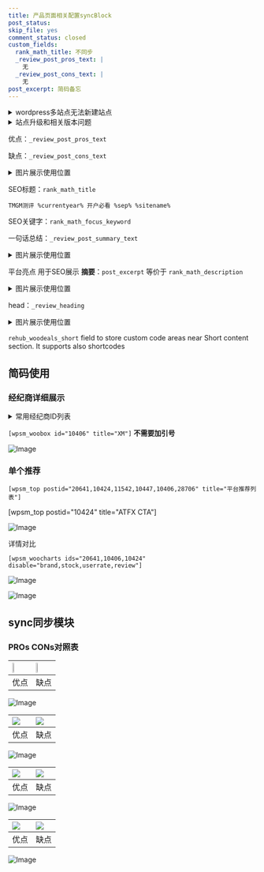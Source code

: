 ```yaml
---
title: 产品页面相关配置syncBlock
post_status: 
skip_file: yes
comment_status: closed
custom_fields:
  rank_math_title: 不同步
  _review_post_pros_text: |
    无
  _review_post_cons_text: |
    无
post_excerpt: 简码备忘
---
```

<details><summary>wordpress多站点无法新建站点</summary>

<li>和报错需要清理cookies一样的原因</li>
<li>wp-config.php里面<code>define( 'SUBDOMAIN_INSTALL', false );//子域名安装</code></li>
<li>新建子站点是用<code>define( 'SUBDOMAIN_INSTALL', true);//子域名安装</code> 完成以后，改成<code>false</code></li>
</details>

<details><summary>站点升级和相关版本问题</summary>

<p>wordpress：5.9.9
woocommerce：7.5.1
出现问题的地方：主题选项里面>><strong>Product layout >>compact style</strong></p>
<p>如何出现没有用过的字段 导致无法保存。先导出配置 然后进行修改，后面再次恢复即可。</p>
<p>出现部分字段无法显示时，需要返回默认布局后，对产品进行保存就好了。</p>
<p></p>
</details>

优点：`_review_post_pros_text`

缺点：`_review_post_cons_text`

<details><summary>图片展示使用位置</summary>

<img src="https://prod-files-secure.s3.us-west-2.amazonaws.com/39ed1227-6d7d-4570-be36-9ccd4a2c4241/f51d3d83-55d4-4bdf-9604-f37ec77ab556/Untitled.png?X-Amz-Algorithm=AWS4-HMAC-SHA256&X-Amz-Content-Sha256=UNSIGNED-PAYLOAD&X-Amz-Credential=ASIAZI2LB466X7KV5FNB%2F20251012%2Fus-west-2%2Fs3%2Faws4_request&X-Amz-Date=20251012T105516Z&X-Amz-Expires=3600&X-Amz-Security-Token=IQoJb3JpZ2luX2VjEIL%2F%2F%2F%2F%2F%2F%2F%2F%2F%2FwEaCXVzLXdlc3QtMiJHMEUCIDAvGmfNwuIQdySWy%2FrHe0%2B1A02gpllx65ks5O4I22JTAiEAg9HIPs%2F3O5jbebhlfPgdq4YJA6PPCLGZqGpyr8eNkNAq%2FwMIKxAAGgw2Mzc0MjMxODM4MDUiDAF%2BnfvKrEleZ%2BurMircA6LSFN7sPx0l1aqOVCB7rcappz5va4mkY3DT1wy5dzCa7TyehcHZpy0Spkaa98BXL645qwXUYkJpi%2BUug1MVN6ollHwEHoqejF6m8aGBjlp%2F7K5qq808QE2Qe8uxWwtgggTlMqutDwaNQlsyF6LamP%2BndxpUXr1BNM%2B5kWyu07DGAoIITsgTVXSmytFq1b1pGD5hEmAV4o6ROKfSXKxvPKxrtk1TPE4H2z5eYFUSBmLh2qWgXXq8VUhnlyimqxIakScoMAZe0g6a%2B%2F%2BYRjTRb2e1suo%2FHuM1BVqzF015Y%2BBLCdMnNy8gO9v%2FRkcpLlImJzm%2FRgy6GxTK7A7SbNizCyFv9RA1W3QR%2BiPzaVD%2FZ4B8Io32NVmS%2FIlhnKId82RftlC3tp5rQ9Ictn3xO84we1QpRseyVeqgt3NCF5N7zG%2BsbAKi9Fo6Ik0kNyjGn7Gj60Z0sU9kA4uU%2FT%2B4jM%2F7Mr7YQ1EHNwUgnhx3%2B6k5OklHVOCotfVaVXItZKrx2ZxSoa8OL8Gu31FNcTMhwaKN52X8LEkBBSTIhXArBmp7XnALonbhvh5uFyKpeKfPdnmrAWeys9xFfv33yO3jeXRZDZgh7ZnL9Pp2ksT1FCpQMBUY2ARg0XLE6vBtnLDpMPTrrccGOqUBq1Ssx%2FWXW5mmLeHVaKe5DpW5e8DL9n8iYpAtQJhP2afb93LgE3J%2FaA6hD%2FnHUZIYaNN0ZQuwyxGTj%2BJWs8ljtPZpWhFT%2FxpXHMpyhxbl3VA21GvREl5ngoGdIyx7tu9QpT7hD42WUVc%2Frn7xJgzbdKsIyqS4%2F7srXdN%2Ftfak6bDhWBsJec4XQYN8UzoA0f0mjGOFjJT%2FvZU0rho0ycCNDTar2xY5&X-Amz-Signature=10f29987bc0e434fcda1ea6aa50759d6060bb78f8e60e1552b50f76d543d9615&X-Amz-SignedHeaders=host&x-amz-checksum-mode=ENABLED&x-id=GetObject" alt="Image">
</details>

SEO标题：`rank_math_title`

`TMGM测评 %currentyear% 开户必看 %sep% %sitename%`

SEO关键字：`rank_math_focus_keyword`

一句话总结：`_review_post_summary_text`

<details><summary>图片展示使用位置</summary>

<img src="https://prod-files-secure.s3.us-west-2.amazonaws.com/39ed1227-6d7d-4570-be36-9ccd4a2c4241/4b96a922-296c-4f4e-8630-d1c870cbce01/Untitled.png?X-Amz-Algorithm=AWS4-HMAC-SHA256&X-Amz-Content-Sha256=UNSIGNED-PAYLOAD&X-Amz-Credential=ASIAZI2LB466WH5OOILK%2F20251012%2Fus-west-2%2Fs3%2Faws4_request&X-Amz-Date=20251012T105516Z&X-Amz-Expires=3600&X-Amz-Security-Token=IQoJb3JpZ2luX2VjEIL%2F%2F%2F%2F%2F%2F%2F%2F%2F%2FwEaCXVzLXdlc3QtMiJGMEQCIF21sNq41gNKpXdgEfFe01NtSvI0WJSekgHTLdG%2FcFSaAiBeWqTOzSUndezNJTnKaoHzZfGaTkDUGrDYO59t4oOpACr%2FAwgrEAAaDDYzNzQyMzE4MzgwNSIMmlxJhJTuEEZ4LeRdKtwDb%2BWcLrpNK9g9dPVmYs%2B7oam0fu44HAP4kli2klwdhwMDrfiHmosL7tlXRUrQeqTXg7BOYs3%2FwEP9OBDBGmPYiMXQiPb3bKXms0Z3qbOQaos8Z1Zd%2BWXxc%2F76zJvgMM%2FJhjva6vJRdcuw2pySm59Gdl5syYYfRGozZ8un8t25ekrzRuItI556KZpG7X%2BZApT2TuF8vUz2aJNKF%2FJrH8txtOvHkqqwCRhpL4nmqx3rCovxmi%2B5rRcEHv8mitqHWyMg7QKltnx6yDPUsGY0kE7Odqj9IORUVnC8HSXgj5cLZGRgh6DcF1lyz3%2B%2BoElvMOQJQ%2BD5bq3GgfS4Ud%2FfJ5CrYcGpzgy6MqPCS7wUPLxueyhe6GaRrv2e9%2BWwnBp2ZXcz2z2Ir6rm%2BZ8ZsYPBz0CJIUJj21GS7mkKp1yUISJX4urXVoJKXCGfXlX%2BwoFXwDItzwuXfcSOJbkhlf8zJZfphsyOfatcDUg0dsi62igbZDmk3AEOqQoTJXBs2iOi%2F95TOcUf5ZUK6sYl%2BxupKpRgOXIZpMvZvjWj4q2e65qsFan9hP5peXpO9tlb%2BYdIR0lbcnnMFV2GtLlRf3%2B1X%2BiyfZncFJamSlsq00dx139OCT2P32ZeLRIvmOzDEcAwreitxwY6pgHYPfF%2BkILpXg1zz9S7NxxB3R24wHGNK6z9FnY%2FRaTE2G%2FeqWTw0VptFSbLDJQtJS3ble%2FU8UJnLvlOXsk8aZK4zQ8u8FmveN%2FE11%2FPJHP215NMyf7%2FA1QDM3u%2BKyDMk5thMts%2FUOLklBhgQyRYOLKT6D9c5Ogu3Jv%2FpvZ6eAqUPNituQ36sX3%2F4QgRDNn3GF4%2BZ9oqN2VeFJSd7dgX%2B36ULgiy1uaT&X-Amz-Signature=b987f4a543404790a9c27643ee3f98aad96c23afea5b6a4b14a6cb3e340cded3&X-Amz-SignedHeaders=host&x-amz-checksum-mode=ENABLED&x-id=GetObject" alt="Image">
</details>

平台亮点 用于SEO展示 **摘要**：`post_excerpt`  等价于 `rank_math_description`

<details><summary>图片展示使用位置</summary>

<img src="https://prod-files-secure.s3.us-west-2.amazonaws.com/39ed1227-6d7d-4570-be36-9ccd4a2c4241/1ee11f63-b60a-4dfe-a7a7-d58ff23b5d88/Untitled.png?X-Amz-Algorithm=AWS4-HMAC-SHA256&X-Amz-Content-Sha256=UNSIGNED-PAYLOAD&X-Amz-Credential=ASIAZI2LB466QYWR6DXN%2F20251012%2Fus-west-2%2Fs3%2Faws4_request&X-Amz-Date=20251012T105516Z&X-Amz-Expires=3600&X-Amz-Security-Token=IQoJb3JpZ2luX2VjEIL%2F%2F%2F%2F%2F%2F%2F%2F%2F%2FwEaCXVzLXdlc3QtMiJHMEUCIGHTgRoS846uyaCSyGFpa%2BRLdpJm%2FeOyYP0%2FCqjxXo3IAiEAmkqPpjPriZg8BglTGd%2FEOGH0DqF0ExNywYWaSIHNQ1Eq%2FwMIKxAAGgw2Mzc0MjMxODM4MDUiDM76aEQV8IVdb4SS6CrcA0pRAkTQ8Wb890vm71015wAsjapRMDb%2F6INWtWu8cAEaLgawhzF8l3eRCTAIpp%2BT7yQ3twlgBPhGpWIRNwcpIXdCQkOVUuLm647USC%2Bb2cxba3mghnSM0KyfcCssuyMLTkzqaSoM3bY3hqtjvO12YlICV2zRLArTEgBdntnKhsFRHih2cBRV%2FR2T%2BvxWMPcVS%2FYZOudBbnGSPINOe2LfiKKcjrPXrWkKPoL1YzKUX421nkCse%2FgoEWJrGWxd%2BgOg4PoU6vZZmMgOeGJx7pl8GTQhN3bpAhiGgIZDtWjc7ZEEBQ%2BkZevUN8F4LDlo4aFMlwOlHhUJ7hghlSB6Dsyhu5e6X8f7rEA579mFvVSYlT18DcHCfaijf4sEvQl3dEeF8pjehiZWVwwnpJGSlGqOmXV%2Bf5MhiMvrsW9rFrAT5M8npFXTuaj%2BLxvhBIW6oxLG15Joc%2FLwXmqzcnWGbZZdHnUa6n8ecSrdIn6nzvkBqoRQTYSr%2F%2FbTuGI3khxs9BwcTL%2BA9qITzvpTSLSb1UMGhvcD02RUMHUxafteNWymXOI%2FF47MsFsYsOVftj%2BKEV0dmlZYlrQkOkBl4iuIo6CV1BraWdcTF%2F2rTO%2FC5djFE%2FTPu35c6BqsXLjiHZaxMJXrrccGOqUBjaGQdZfUo6RbpS8nZaovuoj85NWY%2Bi80NLL0TAHoI%2F3D%2BcLc0M%2BpsM9CZhcdZPqcIx6uQ%2FuDavbW1E9DxyNok2Ev%2BBg2JJbdir%2B3%2B6bf18RBWw4Wv%2FMfs6CUmC6JU5Og%2F8FBbZYeznDVVT%2FSIDd7Zcx13g63ykFUC7VxKJ31Z%2B%2BZY3c23NUxhpSkR6z6hlqiANlwmh5OPQHzoQVYhXtBTnIZb26J&X-Amz-Signature=e5a38bc8e399290d6e7f89c45dba91cd3a0335f31652118815e0565913136cd3&X-Amz-SignedHeaders=host&x-amz-checksum-mode=ENABLED&x-id=GetObject" alt="Image">
<img src="https://prod-files-secure.s3.us-west-2.amazonaws.com/39ed1227-6d7d-4570-be36-9ccd4a2c4241/ad4118b5-78d8-4fbe-801e-3b29b5d99c01/Untitled.png?X-Amz-Algorithm=AWS4-HMAC-SHA256&X-Amz-Content-Sha256=UNSIGNED-PAYLOAD&X-Amz-Credential=ASIAZI2LB466QYWR6DXN%2F20251012%2Fus-west-2%2Fs3%2Faws4_request&X-Amz-Date=20251012T105516Z&X-Amz-Expires=3600&X-Amz-Security-Token=IQoJb3JpZ2luX2VjEIL%2F%2F%2F%2F%2F%2F%2F%2F%2F%2FwEaCXVzLXdlc3QtMiJHMEUCIGHTgRoS846uyaCSyGFpa%2BRLdpJm%2FeOyYP0%2FCqjxXo3IAiEAmkqPpjPriZg8BglTGd%2FEOGH0DqF0ExNywYWaSIHNQ1Eq%2FwMIKxAAGgw2Mzc0MjMxODM4MDUiDM76aEQV8IVdb4SS6CrcA0pRAkTQ8Wb890vm71015wAsjapRMDb%2F6INWtWu8cAEaLgawhzF8l3eRCTAIpp%2BT7yQ3twlgBPhGpWIRNwcpIXdCQkOVUuLm647USC%2Bb2cxba3mghnSM0KyfcCssuyMLTkzqaSoM3bY3hqtjvO12YlICV2zRLArTEgBdntnKhsFRHih2cBRV%2FR2T%2BvxWMPcVS%2FYZOudBbnGSPINOe2LfiKKcjrPXrWkKPoL1YzKUX421nkCse%2FgoEWJrGWxd%2BgOg4PoU6vZZmMgOeGJx7pl8GTQhN3bpAhiGgIZDtWjc7ZEEBQ%2BkZevUN8F4LDlo4aFMlwOlHhUJ7hghlSB6Dsyhu5e6X8f7rEA579mFvVSYlT18DcHCfaijf4sEvQl3dEeF8pjehiZWVwwnpJGSlGqOmXV%2Bf5MhiMvrsW9rFrAT5M8npFXTuaj%2BLxvhBIW6oxLG15Joc%2FLwXmqzcnWGbZZdHnUa6n8ecSrdIn6nzvkBqoRQTYSr%2F%2FbTuGI3khxs9BwcTL%2BA9qITzvpTSLSb1UMGhvcD02RUMHUxafteNWymXOI%2FF47MsFsYsOVftj%2BKEV0dmlZYlrQkOkBl4iuIo6CV1BraWdcTF%2F2rTO%2FC5djFE%2FTPu35c6BqsXLjiHZaxMJXrrccGOqUBjaGQdZfUo6RbpS8nZaovuoj85NWY%2Bi80NLL0TAHoI%2F3D%2BcLc0M%2BpsM9CZhcdZPqcIx6uQ%2FuDavbW1E9DxyNok2Ev%2BBg2JJbdir%2B3%2B6bf18RBWw4Wv%2FMfs6CUmC6JU5Og%2F8FBbZYeznDVVT%2FSIDd7Zcx13g63ykFUC7VxKJ31Z%2B%2BZY3c23NUxhpSkR6z6hlqiANlwmh5OPQHzoQVYhXtBTnIZb26J&X-Amz-Signature=5df2cd2dc6dd98de8791712948ffeb54a0f0a9053e15e092ef16018393a49f65&X-Amz-SignedHeaders=host&x-amz-checksum-mode=ENABLED&x-id=GetObject" alt="Image">
<img src="https://prod-files-secure.s3.us-west-2.amazonaws.com/39ed1227-6d7d-4570-be36-9ccd4a2c4241/a38cf7c9-a79c-4b64-9e94-13589fe0758b/Untitled.png?X-Amz-Algorithm=AWS4-HMAC-SHA256&X-Amz-Content-Sha256=UNSIGNED-PAYLOAD&X-Amz-Credential=ASIAZI2LB466QYWR6DXN%2F20251012%2Fus-west-2%2Fs3%2Faws4_request&X-Amz-Date=20251012T105516Z&X-Amz-Expires=3600&X-Amz-Security-Token=IQoJb3JpZ2luX2VjEIL%2F%2F%2F%2F%2F%2F%2F%2F%2F%2FwEaCXVzLXdlc3QtMiJHMEUCIGHTgRoS846uyaCSyGFpa%2BRLdpJm%2FeOyYP0%2FCqjxXo3IAiEAmkqPpjPriZg8BglTGd%2FEOGH0DqF0ExNywYWaSIHNQ1Eq%2FwMIKxAAGgw2Mzc0MjMxODM4MDUiDM76aEQV8IVdb4SS6CrcA0pRAkTQ8Wb890vm71015wAsjapRMDb%2F6INWtWu8cAEaLgawhzF8l3eRCTAIpp%2BT7yQ3twlgBPhGpWIRNwcpIXdCQkOVUuLm647USC%2Bb2cxba3mghnSM0KyfcCssuyMLTkzqaSoM3bY3hqtjvO12YlICV2zRLArTEgBdntnKhsFRHih2cBRV%2FR2T%2BvxWMPcVS%2FYZOudBbnGSPINOe2LfiKKcjrPXrWkKPoL1YzKUX421nkCse%2FgoEWJrGWxd%2BgOg4PoU6vZZmMgOeGJx7pl8GTQhN3bpAhiGgIZDtWjc7ZEEBQ%2BkZevUN8F4LDlo4aFMlwOlHhUJ7hghlSB6Dsyhu5e6X8f7rEA579mFvVSYlT18DcHCfaijf4sEvQl3dEeF8pjehiZWVwwnpJGSlGqOmXV%2Bf5MhiMvrsW9rFrAT5M8npFXTuaj%2BLxvhBIW6oxLG15Joc%2FLwXmqzcnWGbZZdHnUa6n8ecSrdIn6nzvkBqoRQTYSr%2F%2FbTuGI3khxs9BwcTL%2BA9qITzvpTSLSb1UMGhvcD02RUMHUxafteNWymXOI%2FF47MsFsYsOVftj%2BKEV0dmlZYlrQkOkBl4iuIo6CV1BraWdcTF%2F2rTO%2FC5djFE%2FTPu35c6BqsXLjiHZaxMJXrrccGOqUBjaGQdZfUo6RbpS8nZaovuoj85NWY%2Bi80NLL0TAHoI%2F3D%2BcLc0M%2BpsM9CZhcdZPqcIx6uQ%2FuDavbW1E9DxyNok2Ev%2BBg2JJbdir%2B3%2B6bf18RBWw4Wv%2FMfs6CUmC6JU5Og%2F8FBbZYeznDVVT%2FSIDd7Zcx13g63ykFUC7VxKJ31Z%2B%2BZY3c23NUxhpSkR6z6hlqiANlwmh5OPQHzoQVYhXtBTnIZb26J&X-Amz-Signature=c263ab5f1fa296e427073180e796c55fabc36459dab2b7364b4526f7a1d307a5&X-Amz-SignedHeaders=host&x-amz-checksum-mode=ENABLED&x-id=GetObject" alt="Image">
<img src="https://prod-files-secure.s3.us-west-2.amazonaws.com/39ed1227-6d7d-4570-be36-9ccd4a2c4241/7da6fc1e-d2ac-42ae-8c75-cb5749aa18f6/Untitled.png?X-Amz-Algorithm=AWS4-HMAC-SHA256&X-Amz-Content-Sha256=UNSIGNED-PAYLOAD&X-Amz-Credential=ASIAZI2LB466QYWR6DXN%2F20251012%2Fus-west-2%2Fs3%2Faws4_request&X-Amz-Date=20251012T105516Z&X-Amz-Expires=3600&X-Amz-Security-Token=IQoJb3JpZ2luX2VjEIL%2F%2F%2F%2F%2F%2F%2F%2F%2F%2FwEaCXVzLXdlc3QtMiJHMEUCIGHTgRoS846uyaCSyGFpa%2BRLdpJm%2FeOyYP0%2FCqjxXo3IAiEAmkqPpjPriZg8BglTGd%2FEOGH0DqF0ExNywYWaSIHNQ1Eq%2FwMIKxAAGgw2Mzc0MjMxODM4MDUiDM76aEQV8IVdb4SS6CrcA0pRAkTQ8Wb890vm71015wAsjapRMDb%2F6INWtWu8cAEaLgawhzF8l3eRCTAIpp%2BT7yQ3twlgBPhGpWIRNwcpIXdCQkOVUuLm647USC%2Bb2cxba3mghnSM0KyfcCssuyMLTkzqaSoM3bY3hqtjvO12YlICV2zRLArTEgBdntnKhsFRHih2cBRV%2FR2T%2BvxWMPcVS%2FYZOudBbnGSPINOe2LfiKKcjrPXrWkKPoL1YzKUX421nkCse%2FgoEWJrGWxd%2BgOg4PoU6vZZmMgOeGJx7pl8GTQhN3bpAhiGgIZDtWjc7ZEEBQ%2BkZevUN8F4LDlo4aFMlwOlHhUJ7hghlSB6Dsyhu5e6X8f7rEA579mFvVSYlT18DcHCfaijf4sEvQl3dEeF8pjehiZWVwwnpJGSlGqOmXV%2Bf5MhiMvrsW9rFrAT5M8npFXTuaj%2BLxvhBIW6oxLG15Joc%2FLwXmqzcnWGbZZdHnUa6n8ecSrdIn6nzvkBqoRQTYSr%2F%2FbTuGI3khxs9BwcTL%2BA9qITzvpTSLSb1UMGhvcD02RUMHUxafteNWymXOI%2FF47MsFsYsOVftj%2BKEV0dmlZYlrQkOkBl4iuIo6CV1BraWdcTF%2F2rTO%2FC5djFE%2FTPu35c6BqsXLjiHZaxMJXrrccGOqUBjaGQdZfUo6RbpS8nZaovuoj85NWY%2Bi80NLL0TAHoI%2F3D%2BcLc0M%2BpsM9CZhcdZPqcIx6uQ%2FuDavbW1E9DxyNok2Ev%2BBg2JJbdir%2B3%2B6bf18RBWw4Wv%2FMfs6CUmC6JU5Og%2F8FBbZYeznDVVT%2FSIDd7Zcx13g63ykFUC7VxKJ31Z%2B%2BZY3c23NUxhpSkR6z6hlqiANlwmh5OPQHzoQVYhXtBTnIZb26J&X-Amz-Signature=ca44aba476dabea2c44418a959a7ae0444def4280fe5cc4ea2e1d5552682d3b6&X-Amz-SignedHeaders=host&x-amz-checksum-mode=ENABLED&x-id=GetObject" alt="Image">
<img src="https://prod-files-secure.s3.us-west-2.amazonaws.com/39ed1227-6d7d-4570-be36-9ccd4a2c4241/7e97f40a-eaee-47f5-b2f9-475f96808fa7/Untitled.png?X-Amz-Algorithm=AWS4-HMAC-SHA256&X-Amz-Content-Sha256=UNSIGNED-PAYLOAD&X-Amz-Credential=ASIAZI2LB466QYWR6DXN%2F20251012%2Fus-west-2%2Fs3%2Faws4_request&X-Amz-Date=20251012T105516Z&X-Amz-Expires=3600&X-Amz-Security-Token=IQoJb3JpZ2luX2VjEIL%2F%2F%2F%2F%2F%2F%2F%2F%2F%2FwEaCXVzLXdlc3QtMiJHMEUCIGHTgRoS846uyaCSyGFpa%2BRLdpJm%2FeOyYP0%2FCqjxXo3IAiEAmkqPpjPriZg8BglTGd%2FEOGH0DqF0ExNywYWaSIHNQ1Eq%2FwMIKxAAGgw2Mzc0MjMxODM4MDUiDM76aEQV8IVdb4SS6CrcA0pRAkTQ8Wb890vm71015wAsjapRMDb%2F6INWtWu8cAEaLgawhzF8l3eRCTAIpp%2BT7yQ3twlgBPhGpWIRNwcpIXdCQkOVUuLm647USC%2Bb2cxba3mghnSM0KyfcCssuyMLTkzqaSoM3bY3hqtjvO12YlICV2zRLArTEgBdntnKhsFRHih2cBRV%2FR2T%2BvxWMPcVS%2FYZOudBbnGSPINOe2LfiKKcjrPXrWkKPoL1YzKUX421nkCse%2FgoEWJrGWxd%2BgOg4PoU6vZZmMgOeGJx7pl8GTQhN3bpAhiGgIZDtWjc7ZEEBQ%2BkZevUN8F4LDlo4aFMlwOlHhUJ7hghlSB6Dsyhu5e6X8f7rEA579mFvVSYlT18DcHCfaijf4sEvQl3dEeF8pjehiZWVwwnpJGSlGqOmXV%2Bf5MhiMvrsW9rFrAT5M8npFXTuaj%2BLxvhBIW6oxLG15Joc%2FLwXmqzcnWGbZZdHnUa6n8ecSrdIn6nzvkBqoRQTYSr%2F%2FbTuGI3khxs9BwcTL%2BA9qITzvpTSLSb1UMGhvcD02RUMHUxafteNWymXOI%2FF47MsFsYsOVftj%2BKEV0dmlZYlrQkOkBl4iuIo6CV1BraWdcTF%2F2rTO%2FC5djFE%2FTPu35c6BqsXLjiHZaxMJXrrccGOqUBjaGQdZfUo6RbpS8nZaovuoj85NWY%2Bi80NLL0TAHoI%2F3D%2BcLc0M%2BpsM9CZhcdZPqcIx6uQ%2FuDavbW1E9DxyNok2Ev%2BBg2JJbdir%2B3%2B6bf18RBWw4Wv%2FMfs6CUmC6JU5Og%2F8FBbZYeznDVVT%2FSIDd7Zcx13g63ykFUC7VxKJ31Z%2B%2BZY3c23NUxhpSkR6z6hlqiANlwmh5OPQHzoQVYhXtBTnIZb26J&X-Amz-Signature=6edc938dda48f78a5b2977cc5cc510509daa3754a5959edb4964daf23d547264&X-Amz-SignedHeaders=host&x-amz-checksum-mode=ENABLED&x-id=GetObject" alt="Image">
</details>

head：`_review_heading`

<details><summary>图片展示使用位置</summary>

<img src="https://prod-files-secure.s3.us-west-2.amazonaws.com/39ed1227-6d7d-4570-be36-9ccd4a2c4241/3a4650ad-9887-415c-889a-edd51fa54f27/Untitled.png?X-Amz-Algorithm=AWS4-HMAC-SHA256&X-Amz-Content-Sha256=UNSIGNED-PAYLOAD&X-Amz-Credential=ASIAZI2LB466U5UA4IFG%2F20251012%2Fus-west-2%2Fs3%2Faws4_request&X-Amz-Date=20251012T105517Z&X-Amz-Expires=3600&X-Amz-Security-Token=IQoJb3JpZ2luX2VjEIH%2F%2F%2F%2F%2F%2F%2F%2F%2F%2FwEaCXVzLXdlc3QtMiJIMEYCIQCVaYfu0UXOqQWmy6UkDf8IB7OQV4Wgxv4TMI%2FQKkwVvgIhAKbqrUpoUXvXm5HVJ273OzYmrYIzCHJcLtZcci8NKGYqKv8DCCoQABoMNjM3NDIzMTgzODA1IgwRqHy9zZvnVnmFa4gq3AOF9EKBP5B6hJQ5f7%2BR1es1sIIvzHLH4WbBgVototogZFmb30tfvTHJ6%2F3jMtyHYtPgyWxh1XUqQZYnvcnX2RIKlwmqRVRYesi3FGdllXUW3YMP6Ywhd0W%2B9ttZ9qu5yUDN%2B5sJWC%2BJn%2BHJ4sclQaTy1b3tIqTekkOqp%2BcMxQAPqwpZrlNtrARETuNpSab3O5nRUlI7Xi91FCmfLzPsCDa4iMIUuWMPKW6vxEbTnw%2FlLesxwk51vp%2FQI0PU%2FV%2FEoREJDSfAqALdnMQtyW%2FAogS2t%2F%2FEkjs2UHrBfE1TuR1dkVy%2BGTwSZOrraxGcYl%2Bg3UJ3WlWyAlS6IIOF5cEL1b4CxMnooLOFxLQIwdLiula%2BEai1YGaJ3hpjXbNn40gtHYtgUnnzsL7ZXKfK7FNJeGCSCVt1GO5GMtCQC0sfuTyw%2BDw7OlrOWRxhDJYKuq%2BKJa4ZVw73HndG80pioBaeAEncJXtYf1hiWzd46htBpKCHvj8aGNYrOSal0MGJuWBtvwx6Ka7HUFwQ%2FzuzYjHMSLV5ey4gLd4ZzOcCHqIhpL6IHGBc%2BP74Uwq%2FX440cVr5IUMz96G9qQ7iG%2B3H7FONdGlfnr3ibAM5wlE5ixQSZoG%2BTCnXnKsU0OozJK2ZcjCY463HBjqkAchD0APTFEDMXWwAjReNhZ7PWJUa2Ub4OL8Q5kc9K0Xu%2FyD%2F2yBfNaCONR0P0hh5MX2mJPAZu2fOot0p0aanLA4w6tozUfHMgxQUYopmBd45qmQBKhF6h9SeRB%2FjGHqAep2%2B%2B8LWYL6PXBRKdk8Oyxu8n2nIbujT7x2EB9IsdfJ8T8Sqd%2BBHWLtJxsjxxfMGsXCObZRGPx3nQHQ8Mi1rqOK7OPNt&X-Amz-Signature=2989507eee1f93679ae54cc4672ae0b8bc0cdc2f5518df603c0c207d4b8acc57&X-Amz-SignedHeaders=host&x-amz-checksum-mode=ENABLED&x-id=GetObject" alt="Image">
</details>

`rehub_woodeals_short`	field to store custom code areas near Short content section. It supports also shortcodes



## 简码使用

### 经纪商详细展示

<details><summary>常用经纪商ID列表</summary>

<pre><code class="php">嘉盛 ===> 20641  [wpsm_woobox id="20641" title="嘉盛"]
易信easymarkets ===> 11542  [wpsm_woobox id="11542" title="易信easymarkets"]
ATFX外汇 ===> 10424  [wpsm_woobox id="10424" title="ATFX"]
XM ===> 10406  [wpsm_woobox id="10406" title="XM"]
TMGM ===> 29622  [wpsm_woobox id="29622" title="TMGM"]
HYCM ===> 10447  [wpsm_woobox id="10447" title="HYCM"]
fpmarkets澳福外汇 ===> 20639  [wpsm_woobox id="20639" title="fpmarkets澳福外汇"]</code></pre>
</details>

`[wpsm_woobox id="10406" title="XM"]` **不需要加引号**

![Image](https://prod-files-secure.s3.us-west-2.amazonaws.com/39ed1227-6d7d-4570-be36-9ccd4a2c4241/4f898f9d-0fa7-4e43-acd3-ac6bc7be575a/Untitled.png?X-Amz-Algorithm=AWS4-HMAC-SHA256&X-Amz-Content-Sha256=UNSIGNED-PAYLOAD&X-Amz-Credential=ASIAZI2LB466SBHXYT7H%2F20251012%2Fus-west-2%2Fs3%2Faws4_request&X-Amz-Date=20251012T105515Z&X-Amz-Expires=3600&X-Amz-Security-Token=IQoJb3JpZ2luX2VjEIL%2F%2F%2F%2F%2F%2F%2F%2F%2F%2FwEaCXVzLXdlc3QtMiJGMEQCIBkEowhyGAusIIFJVcuIWlLLRsKoML4Ev3Ulxw%2F%2Br6ObAiBXsOr4R9lXwX6Ouuggf%2FbiWdRYFKyQzI7mbdn%2B23F8bSr%2FAwgrEAAaDDYzNzQyMzE4MzgwNSIMWDHfBdKzgsfkfngGKtwDJxJXoyoZsiY%2BcXx0K8Y4CcLBogeu9X3JEoNsYqCpqJo5gwg2frqNPGxWX%2FWP28WB4FK5rRKFE4q9zPJwtAjbXCtKaf%2B5Ayw7jjx5uM2CUKM2%2BKVFou%2Flh15CwFfY%2BY3Fq2%2B6NuEPtlpIJ8h6bbufIFaO0zZg4m%2FPFcpSqmaNGlsOwLk9C2Yo26RsdVs%2Fq6g663tEZ7Mlp5CJTqxTeXcGa44cU19v1EDLpiBLK%2B967YvhnK3PGIyCEcaCuPg56vS15SnEQa%2Fjbfq%2BSD2vfo7V0%2Fcj7KEGWQcFSrvF%2Bg4r8S%2F%2B5G52y7yagJ0XJJaXVCwGejaIF%2BGnyPM5po6AVlaDlGoZrUgIogMUCyvRVEA6elvQ3xuraySwKGbcyxrOeKRHxJI%2FJ7skOsZod5w9wUs8lSkJM9fgg4zahKHkOP5IxiUaLQjAYEqVJLTLwnKxfRQxJicOPMsxckJ5RpbJPN5af%2Bqv3GHSlQ0h6OXcJgkSuCZACzvZoXgeBGUnPOxbQNni6%2F3vy53PYPzXdPjmOwxap08qSPw8r9gUqgQXCajAdR7zYDRbmKSSPCwcBtWA9vQWBpNQcJO%2F9PghVqoRnyvueYSJfcfSZnlcxuC899WJSVd6aLwbiR%2BEvFnElWAwz%2B%2BtxwY6pgH%2FNe3zK0CUslTtsc7UPkwRWxLf5TApJg4RZ6clbMUqU1RshyUEZxMSoWgcwfy%2F2OUcR6ifFu7G%2BFvsCsdIaaCElPSEuwUwKZtfaTYftrusTl1QFttWNDA1lkNm%2BlJVTEPb7y85ET5tZot0LbaRpKKvAIvocOf0pEZOF%2FTH8MQfFuh0ciZj3l%2F843ZVQOZhikgZWWzsbPuoU38bt7BroLApQeryUDEQ&X-Amz-Signature=30efbdc4ae3cca4871b20ff2421e85fb1b415a7f75b4973fea87dda570ecb5d9&X-Amz-SignedHeaders=host&x-amz-checksum-mode=ENABLED&x-id=GetObject)

### 单个推荐
`[wpsm_top postid="20641,10424,11542,10447,10406,28706" title="平台推荐列表"]`

[wpsm_top postid="10424" title="ATFX CTA"]

![Image](https://prod-files-secure.s3.us-west-2.amazonaws.com/39ed1227-6d7d-4570-be36-9ccd4a2c4241/5ac620dc-51a8-48b6-b55d-91f47299193c/Untitled.png?X-Amz-Algorithm=AWS4-HMAC-SHA256&X-Amz-Content-Sha256=UNSIGNED-PAYLOAD&X-Amz-Credential=ASIAZI2LB466SBHXYT7H%2F20251012%2Fus-west-2%2Fs3%2Faws4_request&X-Amz-Date=20251012T105515Z&X-Amz-Expires=3600&X-Amz-Security-Token=IQoJb3JpZ2luX2VjEIL%2F%2F%2F%2F%2F%2F%2F%2F%2F%2FwEaCXVzLXdlc3QtMiJGMEQCIBkEowhyGAusIIFJVcuIWlLLRsKoML4Ev3Ulxw%2F%2Br6ObAiBXsOr4R9lXwX6Ouuggf%2FbiWdRYFKyQzI7mbdn%2B23F8bSr%2FAwgrEAAaDDYzNzQyMzE4MzgwNSIMWDHfBdKzgsfkfngGKtwDJxJXoyoZsiY%2BcXx0K8Y4CcLBogeu9X3JEoNsYqCpqJo5gwg2frqNPGxWX%2FWP28WB4FK5rRKFE4q9zPJwtAjbXCtKaf%2B5Ayw7jjx5uM2CUKM2%2BKVFou%2Flh15CwFfY%2BY3Fq2%2B6NuEPtlpIJ8h6bbufIFaO0zZg4m%2FPFcpSqmaNGlsOwLk9C2Yo26RsdVs%2Fq6g663tEZ7Mlp5CJTqxTeXcGa44cU19v1EDLpiBLK%2B967YvhnK3PGIyCEcaCuPg56vS15SnEQa%2Fjbfq%2BSD2vfo7V0%2Fcj7KEGWQcFSrvF%2Bg4r8S%2F%2B5G52y7yagJ0XJJaXVCwGejaIF%2BGnyPM5po6AVlaDlGoZrUgIogMUCyvRVEA6elvQ3xuraySwKGbcyxrOeKRHxJI%2FJ7skOsZod5w9wUs8lSkJM9fgg4zahKHkOP5IxiUaLQjAYEqVJLTLwnKxfRQxJicOPMsxckJ5RpbJPN5af%2Bqv3GHSlQ0h6OXcJgkSuCZACzvZoXgeBGUnPOxbQNni6%2F3vy53PYPzXdPjmOwxap08qSPw8r9gUqgQXCajAdR7zYDRbmKSSPCwcBtWA9vQWBpNQcJO%2F9PghVqoRnyvueYSJfcfSZnlcxuC899WJSVd6aLwbiR%2BEvFnElWAwz%2B%2BtxwY6pgH%2FNe3zK0CUslTtsc7UPkwRWxLf5TApJg4RZ6clbMUqU1RshyUEZxMSoWgcwfy%2F2OUcR6ifFu7G%2BFvsCsdIaaCElPSEuwUwKZtfaTYftrusTl1QFttWNDA1lkNm%2BlJVTEPb7y85ET5tZot0LbaRpKKvAIvocOf0pEZOF%2FTH8MQfFuh0ciZj3l%2F843ZVQOZhikgZWWzsbPuoU38bt7BroLApQeryUDEQ&X-Amz-Signature=56e0122bf5253afb685711caa686c9549c77f6c24f0ed484e5677aa337226f1d&X-Amz-SignedHeaders=host&x-amz-checksum-mode=ENABLED&x-id=GetObject)

详情对比

`[wpsm_woocharts ids="20641,10406,10424" disable="brand,stock,userrate,review"]`

![Image](https://prod-files-secure.s3.us-west-2.amazonaws.com/39ed1227-6d7d-4570-be36-9ccd4a2c4241/bf3ba45f-b9f3-4295-8aef-b4a495fd25f4/Untitled.png?X-Amz-Algorithm=AWS4-HMAC-SHA256&X-Amz-Content-Sha256=UNSIGNED-PAYLOAD&X-Amz-Credential=ASIAZI2LB466SBHXYT7H%2F20251012%2Fus-west-2%2Fs3%2Faws4_request&X-Amz-Date=20251012T105515Z&X-Amz-Expires=3600&X-Amz-Security-Token=IQoJb3JpZ2luX2VjEIL%2F%2F%2F%2F%2F%2F%2F%2F%2F%2FwEaCXVzLXdlc3QtMiJGMEQCIBkEowhyGAusIIFJVcuIWlLLRsKoML4Ev3Ulxw%2F%2Br6ObAiBXsOr4R9lXwX6Ouuggf%2FbiWdRYFKyQzI7mbdn%2B23F8bSr%2FAwgrEAAaDDYzNzQyMzE4MzgwNSIMWDHfBdKzgsfkfngGKtwDJxJXoyoZsiY%2BcXx0K8Y4CcLBogeu9X3JEoNsYqCpqJo5gwg2frqNPGxWX%2FWP28WB4FK5rRKFE4q9zPJwtAjbXCtKaf%2B5Ayw7jjx5uM2CUKM2%2BKVFou%2Flh15CwFfY%2BY3Fq2%2B6NuEPtlpIJ8h6bbufIFaO0zZg4m%2FPFcpSqmaNGlsOwLk9C2Yo26RsdVs%2Fq6g663tEZ7Mlp5CJTqxTeXcGa44cU19v1EDLpiBLK%2B967YvhnK3PGIyCEcaCuPg56vS15SnEQa%2Fjbfq%2BSD2vfo7V0%2Fcj7KEGWQcFSrvF%2Bg4r8S%2F%2B5G52y7yagJ0XJJaXVCwGejaIF%2BGnyPM5po6AVlaDlGoZrUgIogMUCyvRVEA6elvQ3xuraySwKGbcyxrOeKRHxJI%2FJ7skOsZod5w9wUs8lSkJM9fgg4zahKHkOP5IxiUaLQjAYEqVJLTLwnKxfRQxJicOPMsxckJ5RpbJPN5af%2Bqv3GHSlQ0h6OXcJgkSuCZACzvZoXgeBGUnPOxbQNni6%2F3vy53PYPzXdPjmOwxap08qSPw8r9gUqgQXCajAdR7zYDRbmKSSPCwcBtWA9vQWBpNQcJO%2F9PghVqoRnyvueYSJfcfSZnlcxuC899WJSVd6aLwbiR%2BEvFnElWAwz%2B%2BtxwY6pgH%2FNe3zK0CUslTtsc7UPkwRWxLf5TApJg4RZ6clbMUqU1RshyUEZxMSoWgcwfy%2F2OUcR6ifFu7G%2BFvsCsdIaaCElPSEuwUwKZtfaTYftrusTl1QFttWNDA1lkNm%2BlJVTEPb7y85ET5tZot0LbaRpKKvAIvocOf0pEZOF%2FTH8MQfFuh0ciZj3l%2F843ZVQOZhikgZWWzsbPuoU38bt7BroLApQeryUDEQ&X-Amz-Signature=34f2fc94015c87a78c5e4f26f224b97e573caa8554c51f8d803c4c1e270f22f5&X-Amz-SignedHeaders=host&x-amz-checksum-mode=ENABLED&x-id=GetObject)

![Image](https://prod-files-secure.s3.us-west-2.amazonaws.com/39ed1227-6d7d-4570-be36-9ccd4a2c4241/30bc56ef-f383-4b48-9768-2ebc9e436ec0/Untitled.png?X-Amz-Algorithm=AWS4-HMAC-SHA256&X-Amz-Content-Sha256=UNSIGNED-PAYLOAD&X-Amz-Credential=ASIAZI2LB466SBHXYT7H%2F20251012%2Fus-west-2%2Fs3%2Faws4_request&X-Amz-Date=20251012T105515Z&X-Amz-Expires=3600&X-Amz-Security-Token=IQoJb3JpZ2luX2VjEIL%2F%2F%2F%2F%2F%2F%2F%2F%2F%2FwEaCXVzLXdlc3QtMiJGMEQCIBkEowhyGAusIIFJVcuIWlLLRsKoML4Ev3Ulxw%2F%2Br6ObAiBXsOr4R9lXwX6Ouuggf%2FbiWdRYFKyQzI7mbdn%2B23F8bSr%2FAwgrEAAaDDYzNzQyMzE4MzgwNSIMWDHfBdKzgsfkfngGKtwDJxJXoyoZsiY%2BcXx0K8Y4CcLBogeu9X3JEoNsYqCpqJo5gwg2frqNPGxWX%2FWP28WB4FK5rRKFE4q9zPJwtAjbXCtKaf%2B5Ayw7jjx5uM2CUKM2%2BKVFou%2Flh15CwFfY%2BY3Fq2%2B6NuEPtlpIJ8h6bbufIFaO0zZg4m%2FPFcpSqmaNGlsOwLk9C2Yo26RsdVs%2Fq6g663tEZ7Mlp5CJTqxTeXcGa44cU19v1EDLpiBLK%2B967YvhnK3PGIyCEcaCuPg56vS15SnEQa%2Fjbfq%2BSD2vfo7V0%2Fcj7KEGWQcFSrvF%2Bg4r8S%2F%2B5G52y7yagJ0XJJaXVCwGejaIF%2BGnyPM5po6AVlaDlGoZrUgIogMUCyvRVEA6elvQ3xuraySwKGbcyxrOeKRHxJI%2FJ7skOsZod5w9wUs8lSkJM9fgg4zahKHkOP5IxiUaLQjAYEqVJLTLwnKxfRQxJicOPMsxckJ5RpbJPN5af%2Bqv3GHSlQ0h6OXcJgkSuCZACzvZoXgeBGUnPOxbQNni6%2F3vy53PYPzXdPjmOwxap08qSPw8r9gUqgQXCajAdR7zYDRbmKSSPCwcBtWA9vQWBpNQcJO%2F9PghVqoRnyvueYSJfcfSZnlcxuC899WJSVd6aLwbiR%2BEvFnElWAwz%2B%2BtxwY6pgH%2FNe3zK0CUslTtsc7UPkwRWxLf5TApJg4RZ6clbMUqU1RshyUEZxMSoWgcwfy%2F2OUcR6ifFu7G%2BFvsCsdIaaCElPSEuwUwKZtfaTYftrusTl1QFttWNDA1lkNm%2BlJVTEPb7y85ET5tZot0LbaRpKKvAIvocOf0pEZOF%2FTH8MQfFuh0ciZj3l%2F843ZVQOZhikgZWWzsbPuoU38bt7BroLApQeryUDEQ&X-Amz-Signature=9ba1a10f885d4e281983e91b921785d0530029e95dc1f5debc8fe34bc60ef79d&X-Amz-SignedHeaders=host&x-amz-checksum-mode=ENABLED&x-id=GetObject)

## sync同步模块

### PROs CONs对照表

| <img src="https://cdn.ifttt.fun/gh/jarlin8/OSS@main/icons/customize/pros.svg" height="auto" width="37.3%"> | <img src="https://cdn.ifttt.fun/gh/jarlin8/OSS@main/icons/customize/cons.svg" height="auto" width="28.8%"> |
| :--- | :--- |
| 优点 | 缺点 |

![Image](https://prod-files-secure.s3.us-west-2.amazonaws.com/39ed1227-6d7d-4570-be36-9ccd4a2c4241/8742b755-dfb5-4004-9a5f-d6e561664bd8/Untitled.png?X-Amz-Algorithm=AWS4-HMAC-SHA256&X-Amz-Content-Sha256=UNSIGNED-PAYLOAD&X-Amz-Credential=ASIAZI2LB466SBHXYT7H%2F20251012%2Fus-west-2%2Fs3%2Faws4_request&X-Amz-Date=20251012T105515Z&X-Amz-Expires=3600&X-Amz-Security-Token=IQoJb3JpZ2luX2VjEIL%2F%2F%2F%2F%2F%2F%2F%2F%2F%2FwEaCXVzLXdlc3QtMiJGMEQCIBkEowhyGAusIIFJVcuIWlLLRsKoML4Ev3Ulxw%2F%2Br6ObAiBXsOr4R9lXwX6Ouuggf%2FbiWdRYFKyQzI7mbdn%2B23F8bSr%2FAwgrEAAaDDYzNzQyMzE4MzgwNSIMWDHfBdKzgsfkfngGKtwDJxJXoyoZsiY%2BcXx0K8Y4CcLBogeu9X3JEoNsYqCpqJo5gwg2frqNPGxWX%2FWP28WB4FK5rRKFE4q9zPJwtAjbXCtKaf%2B5Ayw7jjx5uM2CUKM2%2BKVFou%2Flh15CwFfY%2BY3Fq2%2B6NuEPtlpIJ8h6bbufIFaO0zZg4m%2FPFcpSqmaNGlsOwLk9C2Yo26RsdVs%2Fq6g663tEZ7Mlp5CJTqxTeXcGa44cU19v1EDLpiBLK%2B967YvhnK3PGIyCEcaCuPg56vS15SnEQa%2Fjbfq%2BSD2vfo7V0%2Fcj7KEGWQcFSrvF%2Bg4r8S%2F%2B5G52y7yagJ0XJJaXVCwGejaIF%2BGnyPM5po6AVlaDlGoZrUgIogMUCyvRVEA6elvQ3xuraySwKGbcyxrOeKRHxJI%2FJ7skOsZod5w9wUs8lSkJM9fgg4zahKHkOP5IxiUaLQjAYEqVJLTLwnKxfRQxJicOPMsxckJ5RpbJPN5af%2Bqv3GHSlQ0h6OXcJgkSuCZACzvZoXgeBGUnPOxbQNni6%2F3vy53PYPzXdPjmOwxap08qSPw8r9gUqgQXCajAdR7zYDRbmKSSPCwcBtWA9vQWBpNQcJO%2F9PghVqoRnyvueYSJfcfSZnlcxuC899WJSVd6aLwbiR%2BEvFnElWAwz%2B%2BtxwY6pgH%2FNe3zK0CUslTtsc7UPkwRWxLf5TApJg4RZ6clbMUqU1RshyUEZxMSoWgcwfy%2F2OUcR6ifFu7G%2BFvsCsdIaaCElPSEuwUwKZtfaTYftrusTl1QFttWNDA1lkNm%2BlJVTEPb7y85ET5tZot0LbaRpKKvAIvocOf0pEZOF%2FTH8MQfFuh0ciZj3l%2F843ZVQOZhikgZWWzsbPuoU38bt7BroLApQeryUDEQ&X-Amz-Signature=ba2d991ca62983b65c02be9edb0ace9f0b5caec438d58528f892f0febc47059c&X-Amz-SignedHeaders=host&x-amz-checksum-mode=ENABLED&x-id=GetObject)

| <img src="https://cdn.ifttt.fun/gh/jarlin8/OSS@main/icons/customize/pros1.svg" height="auto"> | <img src="https://cdn.ifttt.fun/gh/jarlin8/OSS@main/icons/customize/cons1.svg" height="auto"> |
| :--- | :--- |
| 优点 | 缺点 |

![Image](https://prod-files-secure.s3.us-west-2.amazonaws.com/39ed1227-6d7d-4570-be36-9ccd4a2c4241/806358f8-c9c4-4e17-bb35-c6c76a5397a5/Untitled.png?X-Amz-Algorithm=AWS4-HMAC-SHA256&X-Amz-Content-Sha256=UNSIGNED-PAYLOAD&X-Amz-Credential=ASIAZI2LB466SBHXYT7H%2F20251012%2Fus-west-2%2Fs3%2Faws4_request&X-Amz-Date=20251012T105515Z&X-Amz-Expires=3600&X-Amz-Security-Token=IQoJb3JpZ2luX2VjEIL%2F%2F%2F%2F%2F%2F%2F%2F%2F%2FwEaCXVzLXdlc3QtMiJGMEQCIBkEowhyGAusIIFJVcuIWlLLRsKoML4Ev3Ulxw%2F%2Br6ObAiBXsOr4R9lXwX6Ouuggf%2FbiWdRYFKyQzI7mbdn%2B23F8bSr%2FAwgrEAAaDDYzNzQyMzE4MzgwNSIMWDHfBdKzgsfkfngGKtwDJxJXoyoZsiY%2BcXx0K8Y4CcLBogeu9X3JEoNsYqCpqJo5gwg2frqNPGxWX%2FWP28WB4FK5rRKFE4q9zPJwtAjbXCtKaf%2B5Ayw7jjx5uM2CUKM2%2BKVFou%2Flh15CwFfY%2BY3Fq2%2B6NuEPtlpIJ8h6bbufIFaO0zZg4m%2FPFcpSqmaNGlsOwLk9C2Yo26RsdVs%2Fq6g663tEZ7Mlp5CJTqxTeXcGa44cU19v1EDLpiBLK%2B967YvhnK3PGIyCEcaCuPg56vS15SnEQa%2Fjbfq%2BSD2vfo7V0%2Fcj7KEGWQcFSrvF%2Bg4r8S%2F%2B5G52y7yagJ0XJJaXVCwGejaIF%2BGnyPM5po6AVlaDlGoZrUgIogMUCyvRVEA6elvQ3xuraySwKGbcyxrOeKRHxJI%2FJ7skOsZod5w9wUs8lSkJM9fgg4zahKHkOP5IxiUaLQjAYEqVJLTLwnKxfRQxJicOPMsxckJ5RpbJPN5af%2Bqv3GHSlQ0h6OXcJgkSuCZACzvZoXgeBGUnPOxbQNni6%2F3vy53PYPzXdPjmOwxap08qSPw8r9gUqgQXCajAdR7zYDRbmKSSPCwcBtWA9vQWBpNQcJO%2F9PghVqoRnyvueYSJfcfSZnlcxuC899WJSVd6aLwbiR%2BEvFnElWAwz%2B%2BtxwY6pgH%2FNe3zK0CUslTtsc7UPkwRWxLf5TApJg4RZ6clbMUqU1RshyUEZxMSoWgcwfy%2F2OUcR6ifFu7G%2BFvsCsdIaaCElPSEuwUwKZtfaTYftrusTl1QFttWNDA1lkNm%2BlJVTEPb7y85ET5tZot0LbaRpKKvAIvocOf0pEZOF%2FTH8MQfFuh0ciZj3l%2F843ZVQOZhikgZWWzsbPuoU38bt7BroLApQeryUDEQ&X-Amz-Signature=697429bcb8b3a960e43027a3fdffb62134f4c74ad2060a2302de48a250b814f5&X-Amz-SignedHeaders=host&x-amz-checksum-mode=ENABLED&x-id=GetObject)

| <img src="https://cdn.ifttt.fun/gh/jarlin8/OSS@main/icons/customize/pros2.svg" height="auto"> | <img src="https://cdn.ifttt.fun/gh/jarlin8/OSS@main/icons/customize/cons2.svg" height="auto"> |
| :--- | :--- |
| 优点 | 缺点 |

![Image](https://prod-files-secure.s3.us-west-2.amazonaws.com/39ed1227-6d7d-4570-be36-9ccd4a2c4241/a9245ec9-70dd-4005-b534-0d54315fc5f3/Untitled.png?X-Amz-Algorithm=AWS4-HMAC-SHA256&X-Amz-Content-Sha256=UNSIGNED-PAYLOAD&X-Amz-Credential=ASIAZI2LB466SBHXYT7H%2F20251012%2Fus-west-2%2Fs3%2Faws4_request&X-Amz-Date=20251012T105515Z&X-Amz-Expires=3600&X-Amz-Security-Token=IQoJb3JpZ2luX2VjEIL%2F%2F%2F%2F%2F%2F%2F%2F%2F%2FwEaCXVzLXdlc3QtMiJGMEQCIBkEowhyGAusIIFJVcuIWlLLRsKoML4Ev3Ulxw%2F%2Br6ObAiBXsOr4R9lXwX6Ouuggf%2FbiWdRYFKyQzI7mbdn%2B23F8bSr%2FAwgrEAAaDDYzNzQyMzE4MzgwNSIMWDHfBdKzgsfkfngGKtwDJxJXoyoZsiY%2BcXx0K8Y4CcLBogeu9X3JEoNsYqCpqJo5gwg2frqNPGxWX%2FWP28WB4FK5rRKFE4q9zPJwtAjbXCtKaf%2B5Ayw7jjx5uM2CUKM2%2BKVFou%2Flh15CwFfY%2BY3Fq2%2B6NuEPtlpIJ8h6bbufIFaO0zZg4m%2FPFcpSqmaNGlsOwLk9C2Yo26RsdVs%2Fq6g663tEZ7Mlp5CJTqxTeXcGa44cU19v1EDLpiBLK%2B967YvhnK3PGIyCEcaCuPg56vS15SnEQa%2Fjbfq%2BSD2vfo7V0%2Fcj7KEGWQcFSrvF%2Bg4r8S%2F%2B5G52y7yagJ0XJJaXVCwGejaIF%2BGnyPM5po6AVlaDlGoZrUgIogMUCyvRVEA6elvQ3xuraySwKGbcyxrOeKRHxJI%2FJ7skOsZod5w9wUs8lSkJM9fgg4zahKHkOP5IxiUaLQjAYEqVJLTLwnKxfRQxJicOPMsxckJ5RpbJPN5af%2Bqv3GHSlQ0h6OXcJgkSuCZACzvZoXgeBGUnPOxbQNni6%2F3vy53PYPzXdPjmOwxap08qSPw8r9gUqgQXCajAdR7zYDRbmKSSPCwcBtWA9vQWBpNQcJO%2F9PghVqoRnyvueYSJfcfSZnlcxuC899WJSVd6aLwbiR%2BEvFnElWAwz%2B%2BtxwY6pgH%2FNe3zK0CUslTtsc7UPkwRWxLf5TApJg4RZ6clbMUqU1RshyUEZxMSoWgcwfy%2F2OUcR6ifFu7G%2BFvsCsdIaaCElPSEuwUwKZtfaTYftrusTl1QFttWNDA1lkNm%2BlJVTEPb7y85ET5tZot0LbaRpKKvAIvocOf0pEZOF%2FTH8MQfFuh0ciZj3l%2F843ZVQOZhikgZWWzsbPuoU38bt7BroLApQeryUDEQ&X-Amz-Signature=6379b05d09d61baa065f289d3d1cbf1e6145a33ddef6e59e7cb232d5a61db756&X-Amz-SignedHeaders=host&x-amz-checksum-mode=ENABLED&x-id=GetObject)

| <img src="https://cdn.ifttt.fun/gh/jarlin8/OSS@main/icons/customize/pros3.svg" height="auto"> | <img src="https://cdn.ifttt.fun/gh/jarlin8/OSS@main/icons/customize/cons3.svg" height="auto"> |
| :--- | :--- |
| 优点 | 缺点 |

![Image](https://prod-files-secure.s3.us-west-2.amazonaws.com/39ed1227-6d7d-4570-be36-9ccd4a2c4241/e1e580a2-2e5c-4780-9ff4-19c318fc2284/Untitled.png?X-Amz-Algorithm=AWS4-HMAC-SHA256&X-Amz-Content-Sha256=UNSIGNED-PAYLOAD&X-Amz-Credential=ASIAZI2LB466SBHXYT7H%2F20251012%2Fus-west-2%2Fs3%2Faws4_request&X-Amz-Date=20251012T105515Z&X-Amz-Expires=3600&X-Amz-Security-Token=IQoJb3JpZ2luX2VjEIL%2F%2F%2F%2F%2F%2F%2F%2F%2F%2FwEaCXVzLXdlc3QtMiJGMEQCIBkEowhyGAusIIFJVcuIWlLLRsKoML4Ev3Ulxw%2F%2Br6ObAiBXsOr4R9lXwX6Ouuggf%2FbiWdRYFKyQzI7mbdn%2B23F8bSr%2FAwgrEAAaDDYzNzQyMzE4MzgwNSIMWDHfBdKzgsfkfngGKtwDJxJXoyoZsiY%2BcXx0K8Y4CcLBogeu9X3JEoNsYqCpqJo5gwg2frqNPGxWX%2FWP28WB4FK5rRKFE4q9zPJwtAjbXCtKaf%2B5Ayw7jjx5uM2CUKM2%2BKVFou%2Flh15CwFfY%2BY3Fq2%2B6NuEPtlpIJ8h6bbufIFaO0zZg4m%2FPFcpSqmaNGlsOwLk9C2Yo26RsdVs%2Fq6g663tEZ7Mlp5CJTqxTeXcGa44cU19v1EDLpiBLK%2B967YvhnK3PGIyCEcaCuPg56vS15SnEQa%2Fjbfq%2BSD2vfo7V0%2Fcj7KEGWQcFSrvF%2Bg4r8S%2F%2B5G52y7yagJ0XJJaXVCwGejaIF%2BGnyPM5po6AVlaDlGoZrUgIogMUCyvRVEA6elvQ3xuraySwKGbcyxrOeKRHxJI%2FJ7skOsZod5w9wUs8lSkJM9fgg4zahKHkOP5IxiUaLQjAYEqVJLTLwnKxfRQxJicOPMsxckJ5RpbJPN5af%2Bqv3GHSlQ0h6OXcJgkSuCZACzvZoXgeBGUnPOxbQNni6%2F3vy53PYPzXdPjmOwxap08qSPw8r9gUqgQXCajAdR7zYDRbmKSSPCwcBtWA9vQWBpNQcJO%2F9PghVqoRnyvueYSJfcfSZnlcxuC899WJSVd6aLwbiR%2BEvFnElWAwz%2B%2BtxwY6pgH%2FNe3zK0CUslTtsc7UPkwRWxLf5TApJg4RZ6clbMUqU1RshyUEZxMSoWgcwfy%2F2OUcR6ifFu7G%2BFvsCsdIaaCElPSEuwUwKZtfaTYftrusTl1QFttWNDA1lkNm%2BlJVTEPb7y85ET5tZot0LbaRpKKvAIvocOf0pEZOF%2FTH8MQfFuh0ciZj3l%2F843ZVQOZhikgZWWzsbPuoU38bt7BroLApQeryUDEQ&X-Amz-Signature=0d7b0fda802ba1f39a1e1abae4c64a53098bde696e47b37a2e33f6701163baa9&X-Amz-SignedHeaders=host&x-amz-checksum-mode=ENABLED&x-id=GetObject)